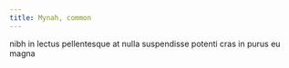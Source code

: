 ```yaml
---
title: Mynah, common
---
```


nibh in lectus pellentesque at nulla suspendisse potenti cras in purus eu magna
